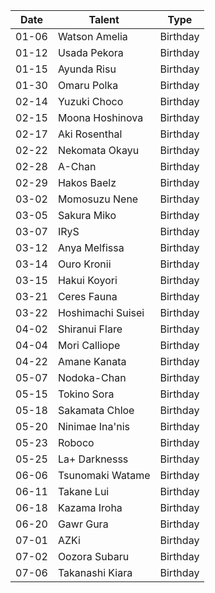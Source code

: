 Date|Talent|Type
---|---|---
01-06|Watson Amelia|Birthday
01-12|Usada Pekora|Birthday
01-15|Ayunda Risu|Birthday
01-30|Omaru Polka|Birthday
02-14|Yuzuki Choco|Birthday
02-15|Moona Hoshinova|Birthday
02-17|Aki Rosenthal|Birthday
02-22|Nekomata Okayu|Birthday
02-28|A-Chan|Birthday
02-29|Hakos Baelz|Birthday
03-02|Momosuzu Nene|Birthday
03-05|Sakura Miko|Birthday
03-07|IRyS|Birthday
03-12|Anya Melfissa|Birthday
03-14|Ouro Kronii|Birthday
03-15|Hakui Koyori|Birthday
03-21|Ceres Fauna|Birthday
03-22|Hoshimachi Suisei|Birthday
04-02|Shiranui Flare|Birthday
04-04|Mori Calliope|Birthday
04-22|Amane Kanata|Birthday
05-07|Nodoka-Chan|Birthday
05-15|Tokino Sora|Birthday
05-18|Sakamata Chloe|Birthday
05-20|Ninimae Ina'nis|Birthday
05-23|Roboco|Birthday
05-25|La+ Darknesss|Birthday
06-06|Tsunomaki Watame|Birthday
06-11|Takane Lui|Birthday
06-18|Kazama Iroha|Birthday
06-20|Gawr Gura|Birthday
07-01|AZKi|Birthday
07-02|Oozora Subaru|Birthday
07-06|Takanashi Kiara|Birthday
